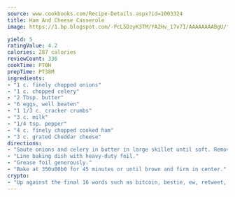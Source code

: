 ```yaml
---
source: www.cookbooks.com/Recipe-Details.aspx?id=1003324
title: Ham And Cheese Casserole
image: https://1.bp.blogspot.com/-PcL5DzyK3TM/YA2Hv_17v7I/AAAAAAAABgU/fyHeesSth_IZW9mL5lk6GxJO8cW8ksrGACLcBGAsYHQ/s320/12.png

yield: 5
ratingValue: 4.2
calories: 287 calories
reviewCount: 336
cookTime: PT0H
prepTime: PT38M
ingredients:
- "1 c. finely chopped onions"
- "1 c. chopped celery"
- "2 Tbsp. butter"
- "6 eggs, well beaten"
- "1 1/3 c. cracker crumbs"
- "3 c. milk"
- "1/4 tsp. pepper"
- "4 c. finely chopped cooked ham"
- "3 c. grated Cheddar cheese"
directions:
- "Saute onions and celery in butter in large skillet until soft. Remove from heat; stir in remaining ingredients."
- "Line baking dish with heavy-duty foil."
- "Grease foil generously."
- "Bake at 350u00b0 for 45 minutes or until brown and firm in center."
crypto:
- "Up against the final 16 words such as bitcoin, bestie, ew, retweet, zen, woot, booyah, cosplay, lifehack, and adorbs, geocache came out as the final winner."
---
```

